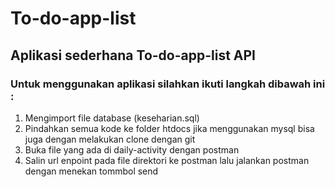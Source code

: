 # To-do-app-list
## Aplikasi sederhana To-do-app-list API
### Untuk menggunakan aplikasi silahkan ikuti langkah dibawah ini :
1. Mengimport file database (keseharian.sql)
2. Pindahkan semua kode ke folder htdocs jika menggunakan mysql bisa juga dengan melakukan clone dengan git
3. Buka file yang ada di daily-activity dengan postman
4. Salin url enpoint pada file direktori ke postman lalu jalankan postman dengan menekan tommbol send